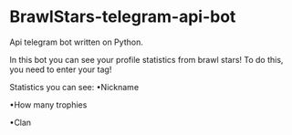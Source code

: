 # BrawlStars-telegram-api-bot
Api telegram bot written on Python.

In this bot you can see your profile statistics from brawl stars! To do this, you need to enter your tag!

Statistics you can see:
•Nickname 

•How many trophies 

•Clan
